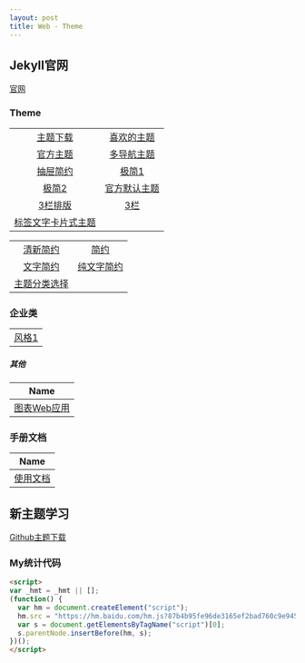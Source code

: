 ```yaml
---
layout: post
title: Web - Theme
---
```


## Jekyll官网

[官网](https://jekyllrb.com/docs/themes/)

###  Theme 

|                                                              |                                                              |
| :----------------------------------------------------------: | :----------------------------------------------------------: |
|             [主题下载](http://jekyllthemes.org/)             |       [喜欢的主题](https://github.com/aigarsdz/brume)        |
|      [官方主题](https://jamstackthemes.dev/ssg/jekyll/)      | [多导航主题](https://github.com/mmistakes/minimal-mistakes)  |
|         [抽屉简约](https://github.com/poole/lanyon)          |        [极简1](https://github.com/heiswayi/the-plain)        |
|            [极简2](https://github.com/ronv/sidey)            | [官方默认主题](https://github.com/kitian616/jekyll-TeXt-theme) |
| [3栏排版](https://github.com/vsoch/tw-jekyll?ref=jekyll-themes.com) |   [3栏](https://github.com/cotes2020/jekyll-theme-chirpy)    |
| [标签文字卡片式主题](https://github.com/caarlos0-graveyard/up) |                                                              |

|                                                         |                                                  |
| :-----------------------------------------------------: | :----------------------------------------------: |
|      [清新简约](https://github.com/ahmadajmi/type)      |    [简约](https://github.com/chesterhow/tale)    |
| [文字简约](https://github.com/wild-flame/jekyll-simple) | [纯文字简约](https://github.com/yous/whiteglass) |
|   [主题分类选择](https://jekyll-themes.com/category)    |                                                  |





### 企业类

|                                                  |
| :----------------------------------------------: |
| [风格1](https://github.com/bencentra/centrarium) |

#####  其他

|                      Name                       |
| :---------------------------------------------: |
| [图表Web应用](https://github.com/tabler/tabler) |





###  手册文档

|                             Name                             |
| :----------------------------------------------------------: |
| [使用文档](https://kitian616.github.io/jekyll-TeXt-theme/docs/en/quick-start) |

## 新主题学习

[Github主题下载](https://github.com/leopardpan/leopardpan.github.io)



### My统计代码

```html
<script>
var _hmt = _hmt || [];
(function() {
  var hm = document.createElement("script");
  hm.src = "https://hm.baidu.com/hm.js?87b4b95fe96de3165ef2bad760c9e945";
  var s = document.getElementsByTagName("script")[0]; 
  s.parentNode.insertBefore(hm, s);
})();
</script>
```

